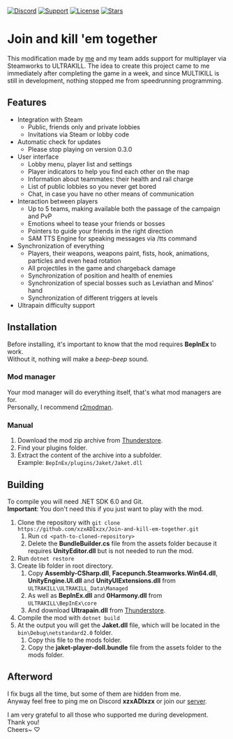 [![Discord](https://img.shields.io/badge/discord-server-5865F2?style=for-the-badge&logo=discord&logoColor=white)](https://discord.gg/USpt3hCBgn)
[![Support](https://img.shields.io/badge/Buy%20Me%20a-Coffee-FFDD00?style=for-the-badge&logo=buymeacoffee)](https://www.buymeacoffee.com/adidev)
[![License](https://img.shields.io/github/license/xzxADIxzx/Join-and-kill-em-together?style=for-the-badge)](https://github.com/xzxADIxzx/Join-and-kill-em-together/blob/main/LICENSE)
[![Stars](https://img.shields.io/github/stars/xzxADIxzx/Join-and-kill-em-together?style=for-the-badge&logo=githubsponsors&color=EA4AAA)](https://github.com/xzxADIxzx/Join-and-kill-em-together)

# Join and kill 'em together
This modification made by [me](https://github.com/xzxADIxzx) and my team adds support for multiplayer via Steamworks to ULTRAKILL. The idea to create this project came to me immediately after completing the game in a week, and since MULTIKILL is still in development, nothing stopped me from speedrunning programming.

## Features
* Integration with Steam
   * Public, friends only and private lobbies
   * Invitations via Steam or lobby code
* Automatic check for updates
   * Please stop playing on version 0.3.0
* User interface
   * Lobby menu, player list and settings
   * Player indicators to help you find each other on the map
   * Information about teammates: their health and rail charge
   * List of public lobbies so you never get bored
   * Chat, in case you have no other means of communication
* Interaction between players
   * Up to 5 teams, making available both the passage of the campaign and PvP
   * Emotions wheel to tease your friends or bosses
   * Pointers to guide your friends in the right direction
   * SAM TTS Engine for speaking messages via /tts command
* Synchronization of everything
   * Players, their weapons, weapons paint, fists, hook, animations, particles and even head rotation
   * All projectiles in the game and chargeback damage
   * Synchronization of position and health of enemies
   * Synchronization of special bosses such as Leviathan and Minos' hand
   * Synchronization of different triggers at levels
* Ultrapain difficulty support

## Installation
Before installing, it's important to know that the mod requires **BepInEx** to work.  
Without it, nothing will make a *beep-beep* sound.

### Mod manager
Your mod manager will do everything itself, that's what mod managers are for.  
Personally, I recommend [r2modman](https://github.com/ebkr/r2modmanPlus).

### Manual
1. Download the mod zip archive from [Thunderstore](https://thunderstore.io/c/ultrakill/p/xzxADIxzx/Jaket).
2. Find your plugins folder.
3. Extract the content of the archive into a subfolder.  
   Example: `BepInEx/plugins/Jaket/Jaket.dll`

## Building
To compile you will need .NET SDK 6.0 and Git.  
**Important**: You don't need this if you just want to play with the mod.

1. Clone the repository with `git clone https://github.com/xzxADIxzx/Join-and-kill-em-together.git`
   1. Run `cd <path-to-cloned-repository>`
   2. Delete the **BundleBuilder.cs** file from the assets folder because it requires **UnityEditor.dll** but is not needed to run the mod.
2. Run `dotnet restore`
3. Create lib folder in root directory.
   1. Copy **Assembly-CSharp.dll**, **Facepunch.Steamworks.Win64.dll**, **UnityEngine.UI.dll** and **UnityUIExtensions.dll** from `ULTRAKILL\ULTRAKILL_Data\Managed`
   2. As well as **BepInEx.dll** and **0Harmony.dll** from `ULTRAKILL\BepInEx\core`
   3. And download **Ultrapain.dll** from [Thunderstore](https://thunderstore.io/c/ultrakill/p/EternalsTeam/UltraPain).
4. Compile the mod with `dotnet build`
5. At the output you will get the **Jaket.dll** file, which will be located in the `bin\Debug\netstandard2.0` folder.
   1. Copy this file to the mods folder.
   2. Copy the **jaket-player-doll.bundle** file from the assets folder to the mods folder.

## Afterword
I fix bugs all the time, but some of them are hidden from me.  
Anyway feel free to ping me on Discord **xzxADIxzx** or join our [server](https://discord.gg/USpt3hCBgn).

I am very grateful to all those who supported me during development. Thank you!  
Cheers~ ♡
